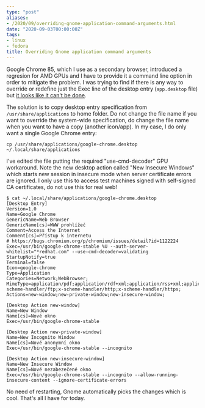 ```yaml
---
type: "post"
aliases:
- /2020/09/overriding-gnome-application-command-arguments.html
date: "2020-09-03T00:00:00Z"
tags:
- linux
- fedora
title: Overriding Gnome application command arguments
---
```


Google Chrome 85, which I use as a secondary browser, introduced a regresion for AMD GPUs and I have to provide it a command line option in order to mitigate the problem. I was trying to find if there is any way to override or redefine just the Exec line of the desktop entry (`app.desktop` file) but [it looks like it can't be done](https://developer.gnome.org/desktop-entry-spec/).

The solution is to copy desktop entry specification from `/usr/share/applications` to home folder. Do not change the file name if you want to override the system-wide specification, do change the file name when you want to have a copy (another icon/app). In my case, I do only want a single Google Chrome entry:

    cp /usr/share/applications/google-chrome.desktop ~/.local/share/applications

I've edited the file putting the required "use-cmd-decoder" GPU workaround. Note the new desktop action called "New Insecure Windows" which starts new session in insecure mode when server certificate errors are ignored. I only use this to access test machines signed with self-signed CA certificates, do not use this for real web!

    $ cat ~/.local/share/applications/google-chrome.desktop
    [Desktop Entry]
    Version=1.0
    Name=Google Chrome
    GenericName=Web Browser
    GenericName[cs]=WWW prohlížeč
    Comment=Access the Internet
    Comment[cs]=Přístup k internetu
    # https://bugs.chromium.org/p/chromium/issues/detail?id=1122224
    Exec=/usr/bin/google-chrome-stable %U --auth-server-whitelist="*redhat.com" --use-cmd-decoder=validating
    StartupNotify=true
    Terminal=false
    Icon=google-chrome
    Type=Application
    Categories=Network;WebBrowser;
    MimeType=application/pdf;application/rdf+xml;application/rss+xml;application/xhtml+xml;application/xhtml_xml;application/xml;image/gif;image/jpeg;image/png;image/webp;text/html;text/xml;x-scheme-handler/ftp;x-scheme-handler/http;x-scheme-handler/https;
    Actions=new-window;new-private-window;new-insecure-window;

    [Desktop Action new-window]
    Name=New Window
    Name[cs]=Nové okno
    Exec=/usr/bin/google-chrome-stable

    [Desktop Action new-private-window]
    Name=New Incognito Window
    Name[cs]=Nové anonymní okno
    Exec=/usr/bin/google-chrome-stable --incognito

    [Desktop Action new-insecure-window]
    Name=New Insecure Window
    Name[cs]=Nové nezabezečené okno
    Exec=/usr/bin/google-chrome-stable --incognito --allow-running-insecure-content --ignore-certificate-errors

No need of restarting, Gnome automatically picks the changes which is cool. That's all I have for today.
